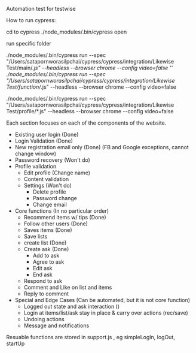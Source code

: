 Automation test for testwise

How to run cypress:

cd to cypress
./node_modules/.bin/cypress open

run specific folder

./node_modules/.bin/cypress run --spec "/Users/satapornworasilpchai/cypress/cypress/integration/Likewise Test/main/*.js" --headless  --browser chrome --config video=false
''
./node_modules/.bin/cypress run --spec "/Users/satapornworasilpchai/cypress/cypress/integration/Likewise Test/function/*.js" --headless  --browser chrome --config video=false

./node_modules/.bin/cypress run --spec "/Users/satapornworasilpchai/cypress/cypress/integration/Likewise Test/profile/*.js" --headless  --browser chrome --config video=false


Each section focuses on each of the components of the website.

- Existing user login (Done)
- Login Validation (Done) 
- New registration email only (Done) (FB and Google exceptions, cannot change window)
- Password recovery (Won't do)
- Profile validation
	- Edit profile (Change name)
	- Content validation
	- Settings (Won't do)
		- Delete profile
		- Password change 
		- Change email  
- Core functions (In no particular order)
	- Recommend items w/ tips (Done)
	- Follow other users (Done)
	- Saves items (Done)
	- Save lists 
	- create list (Done)
	- Create ask (Done)
		- Add to ask
		- Agree to ask
		- Edit ask
		- End ask
	- Respond to ask
	- Comment and Like on list and items
	- Reply to comment
- Special and Edge Cases (Can be automated, but it is not core function)
	- Logged out state and ask interaction ()
	- Login at items/list/ask stay in place & carry over actions (rec/save)
	- Undoing actions
	- Message and notifications

Resuable functions are stored in support.js , eg simpleLogIn, logOut, startUp


